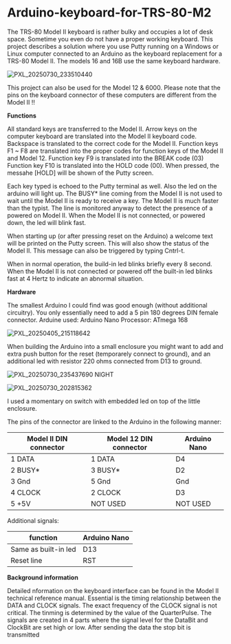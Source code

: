 # Arduino-keyboard-for-TRS-80-M2


The TRS-80 Model II keyboard is rather bulky and occupies a lot of desk space. Sometime you even do not have a proper working keyboard.
This project describes a solution where you use Putty running on a Windows or Linux computer connected to an Arduino as the keyboard replacement for a TRS-80 Model II.
The models 16 and 16B use the same keyboard hardware.

![PXL_20250730_233510440](https://github.com/user-attachments/assets/38e45ba9-abd1-4610-a2d1-7861c1418159)


This project can also be used for the Model 12 & 6000.
Please note that the pins on the keyboard connector of these computers are different from the Model II !!


**Functions**

All standard keys are transferred to the Model II.
Arrow keys on the computer keyboard are translated into the Model II keyboard code.
Backspace is translated to the correct code for the Model II.
Function keys F1 ~ F8 are translated into the proper codes for function keys of the Model II and Model 12.
Function key F9 is translated into the BREAK code (03)
Function key F10 is translated into the HOLD code (00). When pressed, the messahe [HOLD] will be shown of the Putty screen.

Each key typed is echoed to the Putty terminal as well. Also the led on the arduino will light up.
The BUSY* line coming from the Model II is not used to wait until the Model II is ready to receive a key. The Model II is much faster than the typist. 
The line is monitored anyway to detect the presence of a powered on Model II. When the Model II is not connected, or powered down, the led will blink fast.

When starting up (or after pressing reset on the Arduino) a welcome text will be printed on the Putty screen. This will also show the status of the Model II.
This message can also be triggered by typing Cntrl-t.

When in normal operation, the build-in led blinks briefly every 8 second.
When the Model II is not connected or powered off the built-in led blinks fast at 4 Hertz to indicate an abnormal situation.

**Hardware**

The smallest Arduino I could find was good enough (without additional circuitry). You only essentially need to add a 5 pin 180 degrees DIN female connector.
Arduine used: Arduino Nano
Processor: ATmega 168

![PXL_20250405_215118642](https://github.com/user-attachments/assets/7eec2c83-32c4-4d01-a011-8550477db702)


When building the Arduino into a small enclosure you might want to add and extra push button for the reset (temporarely connect to ground), and an additional led with resistor 220 ohms connected from D13 to ground. 

![PXL_20250730_235437690 NIGHT](https://github.com/user-attachments/assets/026540a4-2391-4acd-8c78-d64c4d319a53)


![PXL_20250730_202815362](https://github.com/user-attachments/assets/b4b0e0d9-66c4-4043-8b78-8d2a7726f5ef)

I used a momentary on switch with embedded led on top of the little enclosure.



The pins of the connector are linked to the Arduino in the following manner:


| Model II DIN connector | Model 12 DIN connector | Arduino Nano |
|--|--|--|
| 1  DATA | 1 DATA | D4 |
| 2  BUSY* | 3 BUSY* | D2 |
| 3  Gnd | 5 Gnd | Gnd |
| 4  CLOCK | 2 CLOCK | D3 |
| 5  +5V | NOT USED | NOT USED |

Additional signals:

| function | Arduino Nano |
| -- | -- |
| Same as built-in led | D13 |
| Reset line | RST |


**Background information**

Detailed nformation on the keyboard interface can be found in the Model II technical reference manual. Essential is the timing relationship between the DATA and CLOCK signals.
The exact frequency of the CLOCK signal is not critical. The tinming is determined by the value of the QuarterPulse.
The signals are created in 4 parts where the signal level for the DataBit and ClockBit are set high or low. After sending the data the stop bit is transmitted

